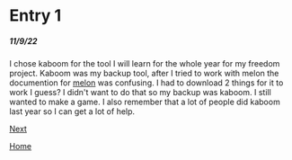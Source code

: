 # Entry 1
##### 11/9/22

I chose kaboom for the tool I will learn for the whole year for my freedom project. Kaboom was my backup tool, after I tried to work with melon the documention for [melon](https://melonjs.org) was confusing. I had to download 2 things for it to work I guess? I didn't want to do that so my backup was kaboom. I still wanted to make a game. I also remember that a lot of people did kaboom last year so I can get a lot of help.



[Next](entry02.md)

[Home](../README.md)
